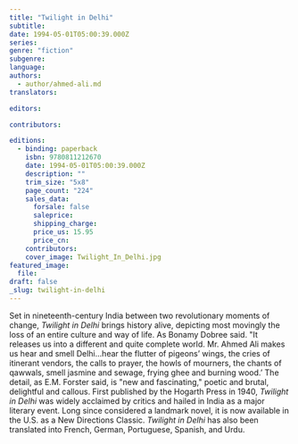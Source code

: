 ```yaml
---
title: "Twilight in Delhi"
subtitle:
date: 1994-05-01T05:00:39.000Z
series:
genre: "fiction"
subgenre:
language:
authors:
  - author/ahmed-ali.md
translators:

editors:

contributors:

editions:
  - binding: paperback
    isbn: 9780811212670
    date: 1994-05-01T05:00:39.000Z
    description: ""
    trim_size: "5x8"
    page_count: "224"
    sales_data:
      forsale: false
      saleprice:
      shipping_charge:
      price_us: 15.95
      price_cn:
    contributors:
    cover_image: Twilight_In_Delhi.jpg
featured_image:
  file:
draft: false
_slug: twilight-in-delhi
---
```


Set in nineteenth-century India between two revolutionary moments of change, _Twilight in Delhi_ brings history alive, depicting most movingly the loss of an entire culture and way of life. As Bonamy Dobree said. "It releases us into a different and quite complete world. Mr. Ahmed Ali makes us hear and smell Delhi...hear the flutter of pigeons’ wings, the cries of itinerant vendors, the calls to prayer, the howls of mourners, the chants of qawwals, smell jasmine and sewage, frying ghee and burning wood.’ The detail, as E.M. Forster said, is "new and fascinating," poetic and brutal, delightful and callous. First published by the Hogarth Press in 1940, _Twilight in Delhi_ was widely acclaimed by critics and hailed in India as a major literary event. Long since considered a landmark novel, it is now available in the U.S. as a New Directions Classic. _Twilight in Delhi_ has also been translated into French, German, Portuguese, Spanish, and Urdu.

